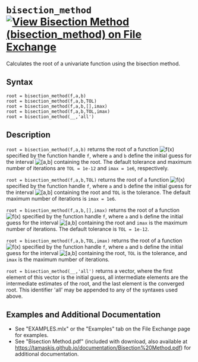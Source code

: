 # `bisection_method` [![View Bisection Method (bisection_method) on File Exchange](https://www.mathworks.com/matlabcentral/images/matlab-file-exchange.svg)](https://www.mathworks.com/matlabcentral/fileexchange/87042-bisection-method-bisection_method)

Calculates the root of a univariate function using the bisection method.


## Syntax

`root = bisection_method(f,a,b)`\
`root = bisection_method(f,a,b,TOL)`\
`root = bisection_method(f,a,b,[],imax)`\
`root = bisection_method(f,a,b,TOL,imax)`\
`root = bisection_method(__,'all')`


## Description

`root = bisection_method(f,a,b)` returns the root of a function <img src="https://latex.codecogs.com/svg.latex?\inline&space;f(x)" title="f(x)" /> specified by the function handle `f`, where `a` and `b` define the initial guess for the interval <img src="https://latex.codecogs.com/svg.latex?\inline&space;[a,b]" title="[a,b]" /> containing the root. The default tolerance and maximum number of iterations are `TOL = 1e-12` and `imax = 1e6`, respectively.

`root = bisection_method(f,a,b,TOL)` returns the root of a function <img src="https://latex.codecogs.com/svg.latex?\inline&space;f(x)" title="f(x)" /> specified by the function handle `f`, where `a` and `b` define the initial guess for the interval <img src="https://latex.codecogs.com/svg.latex?\inline&space;[a,b]" title="[a,b]" /> containing the root and `TOL` is the tolerance. The default maximum number of iterations is `imax = 1e6`.

`root = bisection_method(f,a,b,[],imax)` returns the root of a function <img src="https://latex.codecogs.com/svg.latex?\inline&space;f(x)" title="f(x)" /> specified by the function handle `f`, where `a` and `b` define the initial guess for the interval <img src="https://latex.codecogs.com/svg.latex?\inline&space;[a,b]" title="[a,b]" /> containing the root and `imax` is the maximum number of iterations. The default tolerance is `TOL = 1e-12`.

`root = bisection_method(f,a,b,TOL,imax)` returns the root of a function <img src="https://latex.codecogs.com/svg.latex?\inline&space;f(x)" title="f(x)" /> specified by the function handle `f`, where `a` and `b` define the initial guess for the interval <img src="https://latex.codecogs.com/svg.latex?\inline&space;[a,b]" title="[a,b]" /> containing the root, `TOL` is the tolerance, and `imax` is the maximum number of iterations.

`root = bisection_method(__,'all')` returns a vector, where the first element of this vector is the initial guess, all intermediate elements are the intermediate estimates of the root, and the last element is the converged root. This identifier 'all' may be appended to any of the syntaxes used above.


## Examples and Additional Documentation

   -  See "EXAMPLES.mlx" or the "Examples" tab on the File Exchange page for examples. 
   -  See "Bisection Method.pdf" (included with download, also available at https://tamaskis.github.io/documentation/Bisection%20Method.pdf) for additional documentation.
